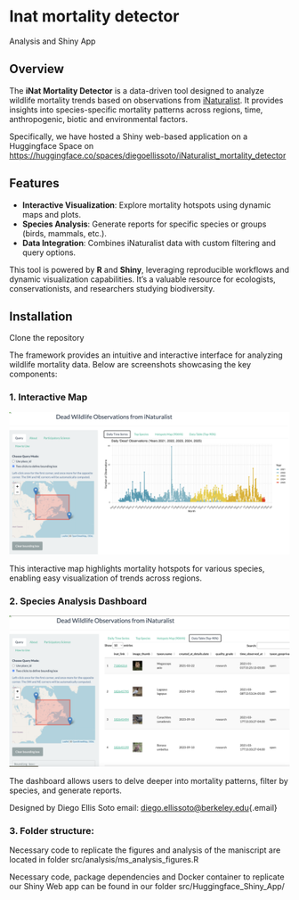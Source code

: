 # Inat mortality detector

Analysis and Shiny App

## Overview

The **iNat Mortality Detector** is a data-driven tool designed to analyze wildlife mortality trends based on observations from [iNaturalist](https://www.inaturalist.org/). It provides insights into species-specific mortality patterns across regions, time, anthropogenic, biotic and environmental factors.

Specifically, we have hosted a Shiny web-based application on a Huggingface Space on https://huggingface.co/spaces/diegoellissoto/iNaturalist_mortality_detector

## Features

-   **Interactive Visualization**: Explore mortality hotspots using dynamic maps and plots.
-   **Species Analysis**: Generate reports for specific species or groups (birds, mammals, etc.).
-   **Data Integration**: Combines iNaturalist data with custom filtering and query options.

This tool is powered by **R** and **Shiny**, leveraging reproducible workflows and dynamic visualization capabilities. It’s a valuable resource for ecologists, conservationists, and researchers studying biodiversity.

## Installation

Clone the repository

The framework provides an intuitive and interactive interface for analyzing wildlife mortality data. Below are screenshots showcasing the key components:

### 1. Interactive Map

![Interactive Map](assets/Screenshot1.png)

This interactive map highlights mortality hotspots for various species, enabling easy visualization of trends across regions.

### 2. Species Analysis Dashboard

![Species Analysis Dashboard](assets/Screenshot2.png)

The dashboard allows users to delve deeper into mortality patterns, filter by species, and generate reports.

Designed by Diego Ellis Soto email: [diego.ellissoto\@berkeley.edu](mailto:diego.ellissoto@berkeley.edu){.email}

### 3. Folder structure:

Necessary code to replicate the figures and analysis of the maniscript are located in folder src/analysis/ms_analysis_figures.R

Necessary code, package dependencies and Docker container to replicate our Shiny Web app can be found in our folder src/Huggingface_Shiny_App/
